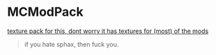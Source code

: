 # MCModPack
[texture pack for this, dont worry it has textures for (most) of the mods](https://github.com/MilkMGN/SphaxForModPack)

> if you hate sphax, then fuck you.
